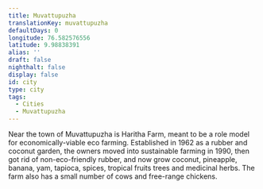 ```yaml
---
title: Muvattupuzha
translationKey: muvattupuzha
defaultDays: 0
longitude: 76.582576556
latitude: 9.98838391
alias: ''
draft: false
nighthalt: false
display: false
id: city
type: city
tags:
  - Cities
  - Muvattupuzha
---
```

Near the town of Muvattupuzha is Haritha Farm, meant to be a role model for economically-viable eco farming. Established in 1962 as a rubber and coconut garden, the owners moved into sustainable farming in 1990, then got rid of non-eco-friendly rubber, and now grow coconut, pineapple, banana, yam, tapioca, spices, tropical fruits trees and medicinal herbs. The farm also has a small number of cows and free-range chickens. 